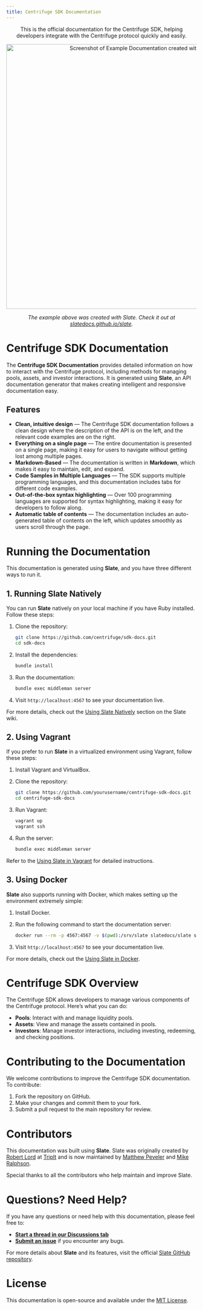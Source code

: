 ```yaml
---
title: Centrifuge SDK Documentation
---
```


<p align="center">This is the official documentation for the Centrifuge SDK, helping developers integrate with the Centrifuge protocol quickly and easily.</p>

<p align="center"><img src="https://raw.githubusercontent.com/slatedocs/img/main/screenshot-slate.png" width=700 alt="Screenshot of Example Documentation created with Slate"></p>

<p align="center"><em>The example above was created with Slate. Check it out at <a href="https://slatedocs.github.io/slate">slatedocs.github.io/slate</a>.</em></p>

# Centrifuge SDK Documentation

The **Centrifuge SDK Documentation** provides detailed information on how to interact with the Centrifuge protocol, including methods for managing pools, assets, and investor interactions. It is generated using **Slate**, an API documentation generator that makes creating intelligent and responsive documentation easy.

## Features

* **Clean, intuitive design** — The Centrifuge SDK documentation follows a clean design where the description of the API is on the left, and the relevant code examples are on the right.
* **Everything on a single page** — The entire documentation is presented on a single page, making it easy for users to navigate without getting lost among multiple pages.
* **Markdown-Based** — The documentation is written in **Markdown**, which makes it easy to maintain, edit, and expand.
* **Code Samples in Multiple Languages** — The SDK supports multiple programming languages, and this documentation includes tabs for different code examples.
* **Out-of-the-box syntax highlighting** — Over 100 programming languages are supported for syntax highlighting, making it easy for developers to follow along.
* **Automatic table of contents** — The documentation includes an auto-generated table of contents on the left, which updates smoothly as users scroll through the page.

# Running the Documentation

This documentation is generated using **Slate**, and you have three different ways to run it.

## 1. Running Slate Natively

You can run **Slate** natively on your local machine if you have Ruby installed. Follow these steps:

1. Clone the repository:

    ```bash
    git clone https://github.com/centrifuge/sdk-docs.git
    cd sdk-docs
    ```

2. Install the dependencies:

    ```bash
    bundle install
    ```

3. Run the documentation:

    ```bash
    bundle exec middleman server
    ```

4. Visit `http://localhost:4567` to see your documentation live.

For more details, check out the [Using Slate Natively](https://github.com/slatedocs/slate/wiki/Using-Slate-Natively) section on the Slate wiki.

## 2. Using Vagrant

If you prefer to run **Slate** in a virtualized environment using Vagrant, follow these steps:

1. Install Vagrant and VirtualBox.
2. Clone the repository:

    ```bash
    git clone https://github.com/yourusername/centrifuge-sdk-docs.git
    cd centrifuge-sdk-docs
    ```

3. Run Vagrant:

    ```bash
    vagrant up
    vagrant ssh
    ```

4. Run the server:

    ```bash
    bundle exec middleman server
    ```

Refer to the [Using Slate in Vagrant](https://github.com/slatedocs/slate/wiki/Using-Slate-in-Vagrant) for detailed instructions.

## 3. Using Docker

**Slate** also supports running with Docker, which makes setting up the environment extremely simple:

1. Install Docker.
2. Run the following command to start the documentation server:

    ```bash
    docker run --rm -p 4567:4567 -v $(pwd):/srv/slate slatedocs/slate serve
    ```

3. Visit `http://localhost:4567` to see your documentation live.

For more details, check out the [Using Slate in Docker](https://github.com/slatedocs/slate/wiki/Using-Slate-in-Docker).

# Centrifuge SDK Overview

The Centrifuge SDK allows developers to manage various components of the Centrifuge protocol. Here’s what you can do:

- **Pools**: Interact with and manage liquidity pools.
- **Assets**: View and manage the assets contained in pools.
- **Investors**: Manage investor interactions, including investing, redeeming, and checking positions.

# Contributing to the Documentation

We welcome contributions to improve the Centrifuge SDK documentation. To contribute:

1. Fork the repository on GitHub.
2. Make your changes and commit them to your fork.
3. Submit a pull request to the main repository for review.

# Contributors

This documentation was built using **Slate**. Slate was originally created by [Robert Lord](https://lord.io) at [TripIt](https://www.tripit.com/) and is now maintained by [Matthew Peveler](https://github.com/MasterOdin) and [Mike Ralphson](https://github.com/MikeRalphson).

Special thanks to all the contributors who help maintain and improve Slate.

# Questions? Need Help?

If you have any questions or need help with this documentation, please feel free to:

- **[Start a thread in our Discussions tab](https://github.com/yourusername/centrifuge-sdk-docs/discussions)**
- **[Submit an issue](https://github.com/yourusername/centrifuge-sdk-docs/issues)** if you encounter any bugs.

For more details about **Slate** and its features, visit the official [Slate GitHub repository](https://github.com/slatedocs/slate).

# License

This documentation is open-source and available under the [MIT License](https://github.com/yourusername/centrifuge-sdk-docs/blob/main/LICENSE).